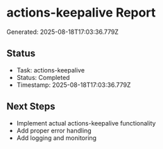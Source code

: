 # actions-keepalive Report

Generated: 2025-08-18T17:03:36.779Z

## Status
- Task: actions-keepalive
- Status: Completed
- Timestamp: 2025-08-18T17:03:36.779Z

## Next Steps
- Implement actual actions-keepalive functionality
- Add proper error handling
- Add logging and monitoring
